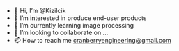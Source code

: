 - 👋 Hi, I’m @Kizilcik
- 👀 I’m interested in produce end-user products
- 🌱 I’m currently learning  image processing
- 💞️ I’m looking to collaborate on ...
- 📫 How to reach me cranberryengineering@gmail.com

<!---
Kizilcik/Kizilcik is a ✨ special ✨ repository because its `README.md` (this file) appears on your GitHub profile.
You can click the Preview link to take a look at your changes.
--->
